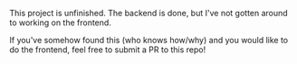 This project is unfinished. The backend is done, but I've not gotten around to working on the frontend.

If you've somehow found this (who knows how/why) and you would like to do the frontend, feel free to submit a PR to this repo!

